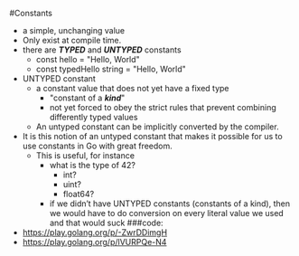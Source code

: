 #Constants
- a simple, unchanging value
- Only exist at compile time. 
- there are ***TYPED*** and ***UNTYPED*** constants
  - const hello = "Hello, World"
  - const typedHello string = "Hello, World"
- UNTYPED constant
  - a constant value that does not yet have a fixed type
    - "constant of a ***kind***"
    - not yet forced to obey the strict rules that prevent combining differently typed values
  - An untyped constant can be implicitly converted by the compiler. 
- It is this notion of an untyped constant that makes it possible for us to use constants in Go with great freedom.
  - This is useful, for instance
    - what is the type of 42?
      - int?
      - uint?
      - float64?
    - if we didn’t have UNTYPED constants (constants of a kind), then we would have to do conversion on every literal value we used and that would suck
###code:
 - https://play.golang.org/p/-ZwrDDimgH 
 - https://play.golang.org/p/lVURPQe-N4 